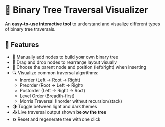 # 🌳 Binary Tree Traversal Visualizer

An **easy-to-use interactive tool** to understand and visualize different types of binary tree traversals.

## 🚀 Features

- 🌱 Manually add nodes to build your own binary tree
- 🔀 Drag and drop nodes to rearrange layout visually
- 📍 Choose the parent node and position (left/right) when inserting
- 🔍 Visualize common traversal algorithms:
  - Inorder (Left → Root → Right)
  - Preorder (Root → Left → Right)
  - Postorder (Left → Right → Root)
  - Level Order (Breadth-first)
  - Morris Traversal (Inorder without recursion/stack)
- 🌗 Toggle between light and dark themes
- 📤 Live traversal output shown **below the tree**
- ♻️ Reset and regenerate tree with one click

